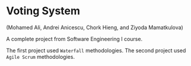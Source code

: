 # Voting System
(Mohamed Ali, Andrei Anicescu, Chork Hieng, and Ziyoda Mamatkulova)

A complete project from Software Engineering I course.

The first project used `Waterfall` methodologies.
The second project used `Agile Scrum` methodologies.
